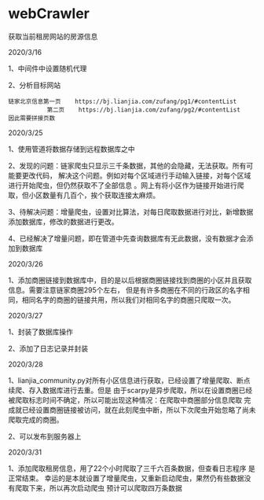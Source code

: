 # webCrawler
获取当前租房网站的房源信息


2020/3/16

1、中间件中设置随机代理

2、分析目标网站
    
    链家北京信息第一页    https://bj.lianjia.com/zufang/pg1/#contentList
               第二页    https://bj.lianjia.com/zufang/pg2/#contentList
    因此需要拼接页数

2020/3/25
  
1、使用管道将数据存储到远程数据库之中

2、发现的问题：链家爬虫只显示三千条数据，其他的会隐藏，无法获取。所有可能要更改代码，
解决这个问题。例如对每个区域进行手动输入链接，对每个区域进行开始爬虫，但仍然获取不了全部信息
。网上有将小区作为链接开始进行爬取，但小区数量有几百个，挨个获取连接太麻烦。

3、待解决问题：增量爬虫，设置对比算法，对每日爬取数据进行对比，新增数据添加数据库，修改的数据进行更改。

4、已经解决了增量问题，即在管道中先查询数据库有无此数据，没有数据才会添加到数据库

2020/3/26

1、添加商圈链接到数据库中，目的是以后根据商圈链接找到商圈的小区并且获取信息。需要注意链家商圈295个左右，
但是有许多商圈在不同的行政区的名字相同，相同名字的商圈的链接共用，所以我们对相同名字的商圈只爬取一次。
 
 2020/3/27
 
 1、封装了数据库操作
 
 2、添加了日志记录并封装
 
 2020/3/28
 
 1、lianjia_community.py对所有小区信息进行获取，已经设置了增量爬取、断点续爬、存入数据库进行去重。但是
 由于scarpy是异步爬取，所以在设置商圈已经被爬取标志时间不确定，所以可能出现这种情况：在爬取中商圈部分信息爬取
 完成就已经设置商圈链接被访问，就在此刻爬虫中断，所以下次爬虫开始忽略了尚未爬取完成的商圈。
 
 2、可以发布到服务器上
 
 2020/3/31
 
 1、添加爬取租房信息，用了22个小时爬取了三千六百条数据，但查看日志程序 是正常结束。
 幸运的是本就设置了增量爬虫，又重新启动爬虫，果然仍有些数据没有爬取下来，所以再次启动爬虫
 预计可以爬取四万条数据